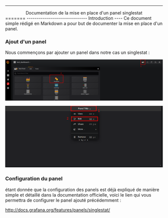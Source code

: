 --------------------------------------------------
<center>Documentation de la mise en place d'un panel singlestat</center>
=======
------------------------------
Introduction
----
Ce document simple rédigé en Markdown a pour but de documenter la mise en place d'un panel.


### Ajout d'un panel
Nous commençons par ajouter un panel dans notre cas un singlestat :

![ajout d'un panel étape 1](/image/creation_panel_1.png)

![ajout d'un panel étape 2](/image/creation_panel_2.png)

### Configuration du panel

étant donnée que la configuration des panels est déjà expliqué de manière simple et détaillé dans la documentation officielle, voici le lien qui vous permettra de configurer le panel ajouté précédemment :

http://docs.grafana.org/features/panels/singlestat/
